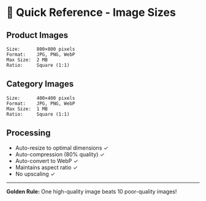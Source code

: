 # 📐 Quick Reference - Image Sizes

## Product Images

```
Size:      800×800 pixels
Format:    JPG, PNG, WebP
Max Size:  2 MB
Ratio:     Square (1:1)
```

## Category Images

```
Size:      400×400 pixels
Format:    JPG, PNG, WebP
Max Size:  1 MB
Ratio:     Square (1:1)
```

## Processing

- Auto-resize to optimal dimensions ✓
- Auto-compression (80% quality) ✓
- Auto-convert to WebP ✓
- Maintains aspect ratio ✓
- No upscaling ✓

---

**Golden Rule:** One high-quality image beats 10 poor-quality images!

